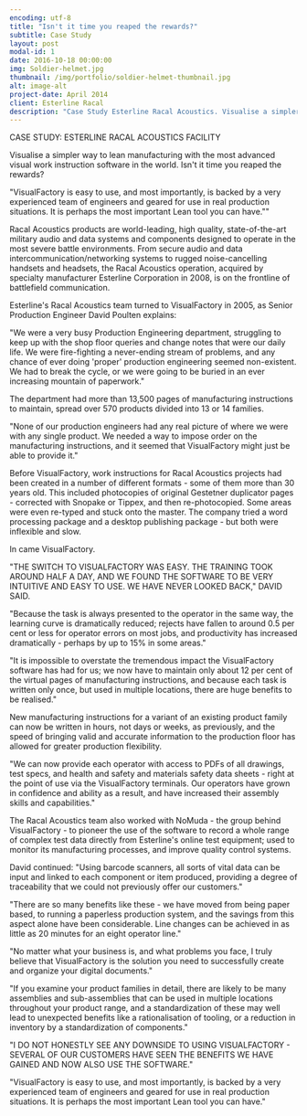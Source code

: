 ```yaml
---
encoding: utf-8
title: "Isn't it time you reaped the rewards?"
subtitle: Case Study
layout: post
modal-id: 1
date: 2016-10-18 00:00:00
img: Soldier-helmet.jpg
thumbnail: /img/portfolio/soldier-helmet-thumbnail.jpg
alt: image-alt
project-date: April 2014
client: Esterline Racal
description: "Case Study Esterline Racal Acoustics. Visualise a simpler way to lean manufacturing with the world/'s most advanced visual work instruction software."
---
```



CASE STUDY: ESTERLINE RACAL ACOUSTICS FACILITY

Visualise a simpler way to lean manufacturing with the most advanced visual work instruction software in the world. Isn't it time you reaped the rewards?

"VisualFactory is easy to use, and most importantly, is backed by a very experienced team of engineers and geared for use in real production situations. It is perhaps the most important Lean tool you can have.""

Racal Acoustics products are world-leading, high quality, state-of-the-art military audio and data systems and components designed to operate in the most severe battle environments. From secure audio and data intercommunication/networking systems to rugged noise-cancelling handsets and headsets, the Racal Acoustics operation, acquired by specialty manufacturer Esterline Corporation in 2008, is on the frontline of battlefield communication.

Esterline's Racal Acoustics team turned to VisualFactory in 2005, as Senior Production Engineer David Poulten explains:

"We were a very busy Production Engineering department, struggling to keep up with the shop floor queries and change notes that were our daily life. We were fire-fighting a never-ending stream of problems, and any chance of ever doing 'proper' production engineering seemed non-existent. We had to break the cycle, or we were going to be buried in an ever increasing mountain of paperwork."

The department had more than 13,500 pages of manufacturing instructions to maintain, spread over 570 products divided into 13 or 14 families.

"None of our production engineers had any real picture of where we were with any single product. We needed a way to impose order on the manufacturing instructions, and it seemed that VisualFactory might just be able to provide it."

Before VisualFactory, work instructions for Racal Acoustics projects had been created in a number of different formats - some of them more than 30 years old. This included photocopies of original Gestetner duplicator pages - corrected with Snopake or Tippex, and then re-photocopied. Some areas were even re-typed and stuck onto the master. The company tried a word processing package and a desktop publishing package - but both were inflexible and slow.

In came VisualFactory.

"THE SWITCH TO VISUALFACTORY WAS EASY. THE TRAINING TOOK AROUND HALF A DAY, AND WE FOUND THE SOFTWARE TO BE VERY INTUITIVE AND EASY TO USE. WE HAVE NEVER LOOKED BACK," DAVID SAID.

"Because the task is always presented to the operator in the same way, the learning curve is dramatically reduced; rejects have fallen to around 0.5 per cent or less for operator errors on most jobs, and productivity has increased dramatically - perhaps by up to 15% in some areas."

"It is impossible to overstate the tremendous impact the VisualFactory software has had for us; we now have to maintain only about 12 per cent of the virtual pages of manufacturing instructions, and because each task is written only once, but used in multiple locations, there are huge benefits to be realised."

New manufacturing instructions for a variant of an existing product family can now be written in hours, not days or weeks, as previously, and the speed of bringing valid and accurate information to the production floor has allowed for greater production flexibility.

"We can now provide each operator with access to PDFs of all drawings, test specs, and health and safety and materials safety data sheets - right at the point of use via the VisualFactory terminals. Our operators have grown in confidence and ability as a result, and have increased their assembly skills and capabilities."

The Racal Acoustics team also worked with NoMuda - the group behind VisualFactory - to pioneer the use of the software to record a whole range of complex test data directly from Esterline's online test equipment; used to monitor its manufacturing processes, and improve quality control systems.

David continued: "Using barcode scanners, all sorts of vital data can be input and linked to each component or item produced, providing a degree of traceability that we could not previously offer our customers."

"There are so many benefits like these - we have moved from being paper based, to running a paperless production system, and the savings from this aspect alone have been considerable. Line changes can be achieved in as little as 20 minutes for an eight operator line."

"No matter what your business is, and what problems you face, I truly believe that VisualFactory is the solution you need to successfully create and organize your digital documents."

"If you examine your product families in detail, there are likely to be many assemblies and sub-assemblies that can be used in multiple locations throughout your product range, and a standardization of these may well lead to unexpected benefits like a rationalisation of tooling, or a reduction in inventory by a standardization of components."

"I DO NOT HONESTLY SEE ANY DOWNSIDE TO USING VISUALFACTORY - SEVERAL OF OUR CUSTOMERS HAVE SEEN THE BENEFITS WE HAVE GAINED AND NOW ALSO USE THE SOFTWARE."

"VisualFactory is easy to use, and most importantly, is backed by a very experienced team of engineers and geared for use in real production situations. It is perhaps the most important Lean tool you can have."